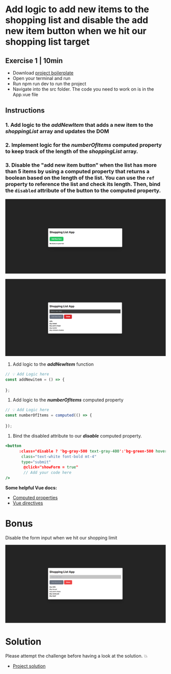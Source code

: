 # Add logic to add new items to the shopping list and disable the add new item button when we hit our shopping list target

## Exercise 1  | 10min

- Download [project boilerplate](https://github.com/IanMcbull/vue-school-challenge/tree/master/composition-api)
- Open your terminal and run
- Run npm run dev to run the project
- Navigate into the src folder. The code you need to work on is in the App.vue file

## Instructions

### 1. Add logic to the *addNewItem* that adds a new item to the *shoppingList* array and updates the DOM

### 2. Implement logic for the *numberOfItems* computed property to keep track of the length of the *shoppingList* array.

### 3. Disable the "add new item button" when the list has more than 5 items by using a computed property that returns a boolean based on the length of the list. You can use the `ref` property to reference the list and check its length. Then, bind the `disabled` attribute of the button to the computed property.

![Image One](./src/assets/empty-list.png)

![Image Two](./src/assets/limit-reached.png)

1. Add logic to the ***addNewItem*** function

```jsx
// 💡 Add Logic here
const addNewitem = () => {
  
};

```

1. Add logic to the ***numberOfItems*** computed property

```jsx
// 💡 Add Logic here
const numberOfItems = computed(() => {
  
});
```

1. Bind the disabled attribute to our ***disable*** computed property.

```jsx
<button
      :class="disable ? 'bg-gray-500 text-gray-400':'bg-green-500 hover:bg-green-600'"
       class="text-white font-bold mt-4"
       type="submit"
        @click="showForm = true"
        // Add your code here        
/>
```

**Some helpful Vue docs:**

- [Computed properties](https://vuejs.org/guide/essentials/computed.html)
- [Vue directives](https://vuejs.org/guide/essentials/template-syntax.html#directives)

# Bonus

Disable the form input when we hit our shopping limit

![Image Three](./src/assets/limit-reached-two.png)


# Solution

Please attempt the challenge before having a look at the solution. 💥

- [Project solution](https://github.com/IanMcbull/vue-school-challenge/tree/solution/composition-api)